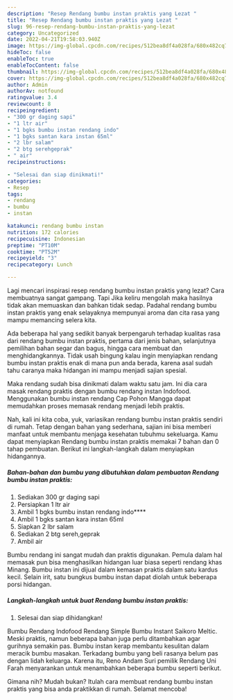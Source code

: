 ```yaml
---
description: "Resep Rendang bumbu instan praktis yang Lezat "
title: "Resep Rendang bumbu instan praktis yang Lezat "
slug: 96-resep-rendang-bumbu-instan-praktis-yang-lezat
category: Uncategorized
date: 2022-04-21T19:58:03.940Z
image: https://img-global.cpcdn.com/recipes/512bea8df4a028fa/680x482cq70/rendang-bumbu-instan-praktis-foto-resep-utama.jpg
hideToc: false
enableToc: true
enableTocContent: false
thumbnail: https://img-global.cpcdn.com/recipes/512bea8df4a028fa/680x482cq70/rendang-bumbu-instan-praktis-foto-resep-utama.jpg
cover: https://img-global.cpcdn.com/recipes/512bea8df4a028fa/680x482cq70/rendang-bumbu-instan-praktis-foto-resep-utama.jpg
author: Admin
authorAv: notfound
ratingvalue: 3.4
reviewcount: 8
recipeingredient:
- "300 gr daging sapi"
- "1 ltr air"
- "1 bgks bumbu instan rendang indo"
- "1 bgks santan kara instan 65ml"
- "2 lbr salam"
- "2 btg serehgeprak"
- " air"
recipeinstructions:

- "Selesai dan siap dinikmati!"
categories:
- Resep
tags:
- rendang
- bumbu
- instan

katakunci: rendang bumbu instan 
nutrition: 172 calories
recipecuisine: Indonesian
preptime: "PT10M"
cooktime: "PT52M"
recipeyield: "3"
recipecategory: Lunch

---
```



Lagi mencari inspirasi resep rendang bumbu instan praktis yang lezat? Cara membuatnya sangat gampang. Tapi Jika keliru mengolah maka hasilnya tidak akan memuaskan dan bahkan tidak sedap. Padahal rendang bumbu instan praktis yang enak selayaknya mempunyai aroma dan cita rasa yang mampu memancing selera kita.


Ada beberapa hal yang sedikit banyak berpengaruh terhadap kualitas rasa dari rendang bumbu instan praktis, pertama dari jenis bahan, selanjutnya pemilihan bahan segar dan bagus, hingga cara membuat dan menghidangkannya. Tidak usah bingung kalau ingin menyiapkan rendang bumbu instan praktis enak di mana pun anda berada, karena asal sudah tahu caranya maka hidangan ini mampu menjadi sajian spesial.

Maka rendang sudah bisa dinikmati dalam waktu satu jam. Ini dia cara masak rendang praktis dengan bumbu rendang instan Indofood. Menggunakan bumbu instan rendang Cap Pohon Mangga dapat memudahkan proses memasak rendang menjadi lebih praktis.


Nah, kali ini kita coba, yuk, variasikan rendang bumbu instan praktis sendiri di rumah. Tetap dengan bahan yang sederhana, sajian ini bisa memberi manfaat untuk membantu menjaga kesehatan tubuhmu sekeluarga. Kamu dapat menyiapkan Rendang bumbu instan praktis memakai 7 bahan dan 0 tahap pembuatan. Berikut ini langkah-langkah dalam menyiapkan hidangannya.

<!--inarticleads1-->

##### Bahan-bahan dan bumbu yang dibutuhkan dalam pembuatan Rendang bumbu instan praktis:

1. Sediakan 300 gr daging sapi
1. Persiapkan 1 ltr air
1. Ambil 1 bgks bumbu instan rendang indo****
1. Ambil 1 bgks santan kara instan 65ml
1. Siapkan 2 lbr salam
1. Sediakan 2 btg sereh,geprak
1. Ambil  air


Bumbu rendang ini sangat mudah dan praktis digunakan. Pemula dalam hal memasak pun bisa menghasilkan hidangan luar biasa seperti rendang khas Minang. Bumbu instan ini dijual dalam kemasan praktis dalam satu kardus kecil. Selain irit, satu bungkus bumbu instan dapat diolah untuk beberapa porsi hidangan. 

<!--inarticleads2-->

##### Langkah-langkah untuk buat Rendang bumbu instan praktis:


1. Selesai dan siap dihidangkan!

Bumbu Rendang Indofood Rendang Simple Bumbu Instant Saikoro Meltic. Meski praktis, namun beberapa bahan juga perlu ditambahkan agar gurihnya semakin pas. Bumbu instan kerap membantu kesulitan dalam meracik bumbu masakan. Terkadang bumbu yang beli rasanya belum pas dengan lidah keluarga. Karena itu, Reno Andam Suri pemilik Rendang Uni Farah menyarankan untuk menambahkan beberapa bumbu seperti berikut. 

Gimana nih? Mudah bukan? Itulah cara membuat rendang bumbu instan praktis yang bisa anda praktikkan di rumah. Selamat mencoba!
